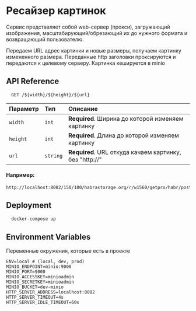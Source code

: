
# Ресайзер картинок

Сервис представляет собой web-сервер (прокси), загружающий изображения,
масштабирующий/обрезающий их до нужного формата и возвращающий пользователю.

Передаем URL адрес картинки и новые размеры, получаем картинку измененного размера. Переданные http заголовки проксируются и передаются к целевому серверу.
Картинка кешируется в minio

## API Reference

```http
  GET /${width}/${height}/${url}
```

| Параметр | Тип     | Описание                |
| :-------- | :------- | :------------------------- |
| `width`   | `int`    | **Required**. Ширина до которой изменяем картинку |
| `height`  | `int`    | **Required**. Длина до которой изменяем картинку |
| `url`     | `string` | **Required**. URL откуда качаем картинку, без "http://"|


#### Например:
```http
http://localhost:8082/150/100/habrastorage.org/r/w1560/getpro/habr/post_images/167/521/f9b/167521f9b392c45594e33f659165bdbb.png
```

## Deployment



```bash
  docker-compose up
```


## Environment Variables

Переменные окружения, которые есть в проекте

```
ENV=local # (local, dev, prod)
MINIO_ENDPOINT=minio:9000
MINIO_PORT=9000
MINIO_ACCESSKEY=minioadmin
MINIO_SECRETKEY=minioadmin
MINIO_BUCKET=dev-minio
HTTP_SERVER_ADDRESS=localhost:8082
HTTP_SERVER_TIMEOUT=4s
HTTP_SERVER_IDLE_TIMEOUT=60s
```

